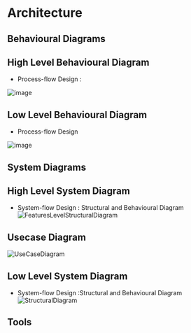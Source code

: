 # Architecture
## Behavioural Diagrams
## High Level Behavioural Diagram
* Process-flow Design :

![image](https://user-images.githubusercontent.com/84494228/125942182-97c56eb7-dec7-4589-a792-9535794542c6.png)


## Low Level Behavioural Diagram
* Process-flow Design

![image](https://user-images.githubusercontent.com/84494228/125981939-5489eece-340f-4941-9a2f-6b5fe7f09b96.png)


## System Diagrams
## High Level System Diagram
* System-flow Design : Structural and Behavioural Diagram
![FeaturesLevelStructuralDiagram]()

## Usecase Diagram
![UseCaseDiagram]()

## Low Level System Diagram 
* System-flow Design :Structural and Behavioural Diagram
![StructuralDiagram]()

## Tools
